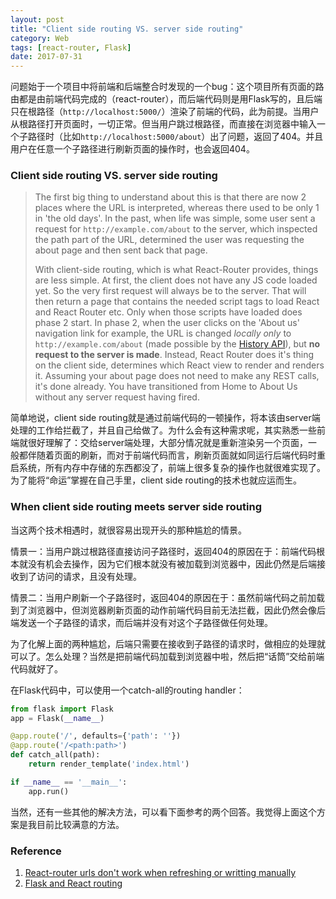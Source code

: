 ```yaml
---
layout: post
title: "Client side routing VS. server side routing"
category: Web
tags: [react-router, Flask]
date: 2017-07-31
---
```


问题始于一个项目中将前端和后端整合时发现的一个bug：这个项目所有页面的路由都是由前端代码完成的（react-router），而后端代码则是用Flask写的，且后端只在根路径（`http://localhost:5000/`）渲染了前端的代码，此为前提。当用户从根路径打开页面时，一切正常。但当用户跳过根路径，而直接在浏览器中输入一个子路径时（比如`http://localhost:5000/about`）出了问题，返回了404。并且用户在任意一个子路径进行刷新页面的操作时，也会返回404。

### Client side routing VS. server side routing

> The first big thing to understand about this is that there are now 2 places where the URL is interpreted, whereas there used to be only 1 in 'the old days'. In the past, when life was simple, some user sent a request for `http://example.com/about` to the server, which inspected the path part of the URL, determined the user was requesting the about page and then sent back that page.
>
> With client-side routing, which is what React-Router provides, things are less simple. At first, the client does not have any JS code loaded yet. So the very first request will always be to the server. That will then return a page that contains the needed script tags to load React and React Router etc. Only when those scripts have loaded does phase 2 start. In phase 2, when the user clicks on the 'About us' navigation link for example, the URL is changed *locally only* to `http://example.com/about` (made possible by the [History API](https://developer.mozilla.org/en-US/docs/Web/API/History_API)), but **no request to the server is made**. Instead, React Router does it's thing on the client side, determines which React view to render and renders it. Assuming your about page does not need to make any REST calls, it's done already. You have transitioned from Home to About Us without any server request having fired.

简单地说，client side routing就是通过前端代码的一顿操作，将本该由server端处理的工作给拦截了，并且自己给做了。为什么会有这种需求呢，其实熟悉一些前端就很好理解了：交给server端处理，大部分情况就是重新渲染另一个页面，一般都伴随着页面的刷新，而对于前端代码而言，刷新页面就如同运行后端代码时重启系统，所有内存中存储的东西都没了，前端上很多复杂的操作也就很难实现了。为了能将“命运”掌握在自己手里，client side routing的技术也就应运而生。

<!--break-->

### When client side routing meets server side routing

当这两个技术相遇时，就很容易出现开头的那种尴尬的情景。

情景一：当用户跳过根路径直接访问子路径时，返回404的原因在于：前端代码根本就没有机会去操作，因为它们根本就没有被加载到浏览器中，因此仍然是后端接收到了访问的请求，且没有处理。

情景二：当用户刷新一个子路径时，返回404的原因在于：虽然前端代码之前加载到了浏览器中，但浏览器刷新页面的动作前端代码目前无法拦截，因此仍然会像后端发送一个子路径的请求，而后端并没有对这个子路径做任何处理。

为了化解上面的两种尴尬，后端只需要在接收到子路径的请求时，做相应的处理就可以了。怎么处理？当然是把前端代码加载到浏览器中啦，然后把“话筒”交给前端代码就好了。

在Flask代码中，可以使用一个catch-all的routing handler：

```python
from flask import Flask
app = Flask(__name__)

@app.route('/', defaults={'path': ''})
@app.route('/<path:path>')
def catch_all(path):
    return render_template('index.html')

if __name__ == '__main__':
    app.run()
```

当然，还有一些其他的解决方法，可以看下面参考的两个回答。我觉得上面这个方案是我目前比较满意的方法。

### Reference

1. [React-router urls don't work when refreshing or writting manually](https://stackoverflow.com/questions/27928372/react-router-urls-dont-work-when-refreshing-or-writting-manually)
2. [Flask and React routing](https://stackoverflow.com/questions/30620276/flask-and-react-routing)
